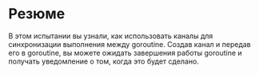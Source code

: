 # Резюме

В этом испытании вы узнали, как использовать каналы для синхронизации выполнения между goroutine. Создав канал и передав его в goroutine, вы можете ожидать завершения работы goroutine и получать уведомление о том, когда это будет сделано.
